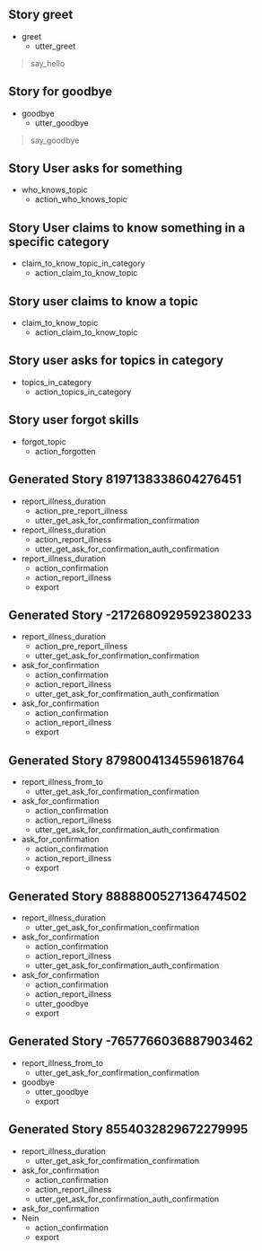 ## Story greet 
* greet
   - utter_greet
> say_hello

## Story for goodbye
* goodbye
    - utter_goodbye
> say_goodbye

## Story User asks for something
* who_knows_topic
    - action_who_knows_topic

## Story User claims to know something in a specific category
* claim_to_know_topic_in_category
    - action_claim_to_know_topic

## Story user claims to know a topic
* claim_to_know_topic
    - action_claim_to_know_topic

## Story user asks for topics in category
* topics_in_category
    - action_topics_in_category

## Story user forgot skills
* forgot_topic
    - action_forgotten
## Generated Story 8197138338604276451
* report_illness_duration
    - action_pre_report_illness
    - utter_get_ask_for_confirmation_confirmation
* report_illness_duration
    - action_report_illness
    - utter_get_ask_for_confirmation_auth_confirmation
* report_illness_duration
    - action_confirmation
    - action_report_illness
    - export

## Generated Story -2172680929592380233
* report_illness_duration
    - action_pre_report_illness
    - utter_get_ask_for_confirmation_confirmation
* ask_for_confirmation
    - action_confirmation
    - action_report_illness
    - utter_get_ask_for_confirmation_auth_confirmation
* ask_for_confirmation
    - action_confirmation
    - action_report_illness
    - export

## Generated Story 8798004134559618764
* report_illness_from_to
    - utter_get_ask_for_confirmation_confirmation
* ask_for_confirmation
    - action_confirmation
    - action_report_illness
    - utter_get_ask_for_confirmation_auth_confirmation
* ask_for_confirmation
    - action_confirmation
    - action_report_illness
    - export

## Generated Story 8888800527136474502
* report_illness_duration
    - utter_get_ask_for_confirmation_confirmation
* ask_for_confirmation
    - action_confirmation
    - action_report_illness
    - utter_get_ask_for_confirmation_auth_confirmation
* ask_for_confirmation
    - action_confirmation
    - action_report_illness
    - utter_goodbye
    - export

## Generated Story -7657766036887903462
* report_illness_from_to
    - utter_get_ask_for_confirmation_confirmation
* goodbye
    - utter_goodbye
    - export

## Generated Story 8554032829672279995
* report_illness_duration
    - utter_get_ask_for_confirmation_confirmation
* ask_for_confirmation
    - action_confirmation
    - action_report_illness
    - utter_get_ask_for_confirmation_auth_confirmation
* ask_for_confirmation
* Nein
    - action_confirmation
    - export

